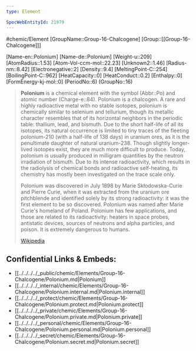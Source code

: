 ```yaml
---
type: Element

SpocWebEntityId: 21979
---
```


#chemic/Element 
[GroupName::Group-16-Chalcogene]
[Group::[[Group-16-Chalcogene]]]


[Name-en::Polonium]
[Name-de::Polonium]
[Weight-u::209]
[AtomRadius::1.53]
[Atom-Vol-ccm-mol::22.23]
[Unknown2::1.46]
[Radius-nm::8.42]
[Electronegative::2]
[Density::9.4]
[MeltingPoint-C::254]
[BoilingPoint-C::962]
[HeatCapacity::0]
[HeatConduct::0.2]
[Enthalpy::0]
[FormEnergy-kj-mol::0]
(PeriodNo::6)
(GroupNo::16)



> **Polonium** is a chemical element with the symbol (Abbr::Po) and atomic number (Charge-e::84). Polonium is a chalcogen. A rare and highly radioactive metal with no stable isotopes, polonium is chemically similar to selenium and tellurium, though its metallic character resembles that of its horizontal neighbors in the periodic table: thallium, lead, and bismuth. Due to the short half-life of all its isotopes, its natural occurrence is limited to tiny traces of the fleeting polonium-210 (with a half-life of 138 days) in uranium ores, as it is the penultimate daughter of natural uranium-238. Though slightly longer-lived isotopes exist, they are much more difficult to produce. Today, polonium is usually produced in milligram quantities by the neutron irradiation of bismuth. Due to its intense radioactivity, which results in the radiolysis of chemical bonds and radioactive self-heating, its chemistry has mostly been investigated on the trace scale only.
>
> Polonium was discovered in July 1898 by Marie Skłodowska-Curie and Pierre Curie, when it was extracted from the uranium ore pitchblende and identified solely by its strong radioactivity: it was the first element to be so discovered. Polonium was named after Marie Curie's homeland of Poland. Polonium has few applications, and those are related to its radioactivity: heaters in space probes, antistatic devices, sources of neutrons and alpha particles, and poison. It is extremely dangerous to humans.
>
> [Wikipedia](https://en.wikipedia.org/wiki/Polonium)

## Confidential Links & Embeds: 
- [[../../../../_public/chemic/Elements/Group-16-Chalcogene/Polonium.md|Polonium]] 
- [[../../../../_internal/chemic/Elements/Group-16-Chalcogene/Polonium.internal.md|Polonium.internal]] 
- [[../../../../_protect/chemic/Elements/Group-16-Chalcogene/Polonium.protect.md|Polonium.protect]] 
- [[../../../../_private/chemic/Elements/Group-16-Chalcogene/Polonium.private.md|Polonium.private]] 
- [[../../../../_personal/chemic/Elements/Group-16-Chalcogene/Polonium.personal.md|Polonium.personal]] 
- [[../../../../_secret/chemic/Elements/Group-16-Chalcogene/Polonium.secret.md|Polonium.secret]] 
